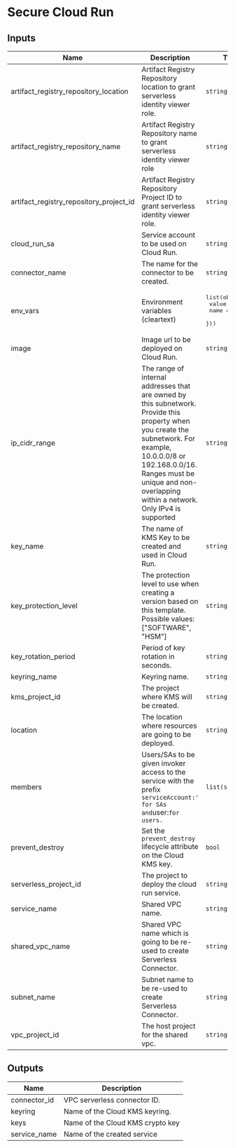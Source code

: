 # Secure Cloud Run

<!-- BEGINNING OF PRE-COMMIT-TERRAFORM DOCS HOOK -->
## Inputs

| Name | Description | Type | Default | Required |
|------|-------------|------|---------|:--------:|
| artifact\_registry\_repository\_location | Artifact Registry Repository location to grant serverless identity viewer role. | `string` | n/a | yes |
| artifact\_registry\_repository\_name | Artifact Registry Repository name to grant serverless identity viewer role | `string` | n/a | yes |
| artifact\_registry\_repository\_project\_id | Artifact Registry Repository Project ID to grant serverless identity viewer role. | `string` | n/a | yes |
| cloud\_run\_sa | Service account to be used on Cloud Run. | `string` | n/a | yes |
| connector\_name | The name for the connector to be created. | `string` | n/a | yes |
| env\_vars | Environment variables (cleartext) | <pre>list(object({<br>    value = string<br>    name  = string<br>  }))</pre> | `[]` | no |
| image | Image url to be deployed on Cloud Run. | `string` | n/a | yes |
| ip\_cidr\_range | The range of internal addresses that are owned by this subnetwork. Provide this property when you create the subnetwork. For example, 10.0.0.0/8 or 192.168.0.0/16. Ranges must be unique and non-overlapping within a network. Only IPv4 is supported | `string` | n/a | yes |
| key\_name | The name of KMS Key to be created and used in Cloud Run. | `string` | n/a | yes |
| key\_protection\_level | The protection level to use when creating a version based on this template. Possible values: ["SOFTWARE", "HSM"] | `string` | `"HSM"` | no |
| key\_rotation\_period | Period of key rotation in seconds. | `string` | `"2592000s"` | no |
| keyring\_name | Keyring name. | `string` | n/a | yes |
| kms\_project\_id | The project where KMS will be created. | `string` | n/a | yes |
| location | The location where resources are going to be deployed. | `string` | n/a | yes |
| members | Users/SAs to be given invoker access to the service with the prefix `serviceAccount:' for SAs and`user:`for users.` | `list(string)` | `[]` | no |
| prevent\_destroy | Set the `prevent_destroy` lifecycle attribute on the Cloud KMS key. | `bool` | `true` | no |
| serverless\_project\_id | The project to deploy the cloud run service. | `string` | n/a | yes |
| service\_name | Shared VPC name. | `string` | n/a | yes |
| shared\_vpc\_name | Shared VPC name which is going to be re-used to create Serverless Connector. | `string` | n/a | yes |
| subnet\_name | Subnet name to be re-used to create Serverless Connector. | `string` | `null` | no |
| vpc\_project\_id | The host project for the shared vpc. | `string` | n/a | yes |

## Outputs

| Name | Description |
|------|-------------|
| connector\_id | VPC serverless connector ID. |
| keyring | Name of the Cloud KMS keyring. |
| keys | Name of the Cloud KMS crypto key |
| service\_name | Name of the created service |

<!-- END OF PRE-COMMIT-TERRAFORM DOCS HOOK -->
